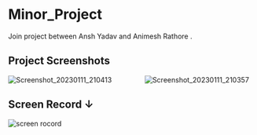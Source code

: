 # Minor_Project
Join project between Ansh Yadav and Animesh Rathore . 


## Project Screenshots

![Screenshot_20230111_210413](https://user-images.githubusercontent.com/57345756/211849555-e8a927ef-39a3-460b-ac8f-3599363c3cee.png)&nbsp;&nbsp;&nbsp;&nbsp;&nbsp;&nbsp;&nbsp;&nbsp;&nbsp;&nbsp;&nbsp;&nbsp;&nbsp;&nbsp;&nbsp;&nbsp;
![Screenshot_20230111_210357](https://user-images.githubusercontent.com/57345756/211849726-a8f46352-1ede-44a7-ba9f-ed9f093e5148.png)


## Screen Record &darr;

![screen rocord](https://user-images.githubusercontent.com/57345756/211892861-6cb5b187-53b0-43f2-894b-79d7bc27b735.gif)
